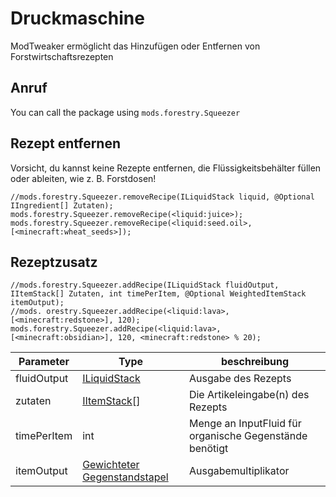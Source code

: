 # Druckmaschine

ModTweaker ermöglicht das Hinzufügen oder Entfernen von Forstwirtschaftsrezepten

## Anruf

You can call the package using `mods.forestry.Squeezer`

## Rezept entfernen

Vorsicht, du kannst keine Rezepte entfernen, die Flüssigkeitsbehälter füllen oder ableiten, wie z. B. Forstdosen!

```zenscript
//mods.forestry.Squeezer.removeRecipe(ILiquidStack liquid, @Optional IIngredient[] Zutaten);
mods.forestry.Squeezer.removeRecipe(<liquid:juice>);
mods.forestry.Squeezer.removeRecipe(<liquid:seed.oil>, [<minecraft:wheat_seeds>]);
```

## Rezeptzusatz

```zenscript
//mods.forestry.Squeezer.addRecipe(ILiquidStack fluidOutput, IItemStack[] Zutaten, int timePerItem, @Optional WeightedItemStack itemOutput);
//mods. orestry.Squeezer.addRecipe(<liquid:lava>, [<minecraft:redstone>], 120);
mods.forestry.Squeezer.addRecipe(<liquid:lava>, [<minecraft:obsidian>], 120, <minecraft:redstone> % 20);
```

| Parameter   | Type                                                              | beschreibung                                            |
| ----------- | ----------------------------------------------------------------- | ------------------------------------------------------- |
| fluidOutput | [ILiquidStack](/Vanilla/Liquids/ILiquidStack/)                    | Ausgabe des Rezepts                                     |
| zutaten     | [IItemStack](/Vanilla/Items/IItemStack/)[]                        | Die Artikeleingabe(n) des Rezepts                       |
| timePerItem | int                                                               | Menge an InputFluid für organische Gegenstände benötigt |
| itemOutput  | [Gewichteter Gegenstandstapel](/Vanilla/Items/WeightedItemStack/) | Ausgabemultiplikator                                    |